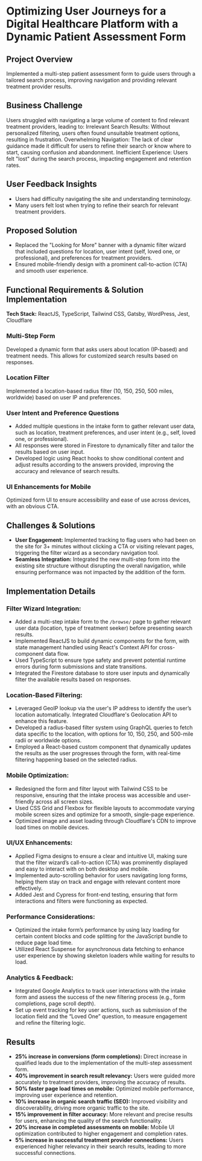 # Optimizing User Journeys for a Digital Healthcare Platform with a Dynamic Patient Assessment Form

## Project Overview
Implemented a multi-step patient assessment form to guide users through a tailored search process, improving navigation and providing relevant treatment provider results.

## Business Challenge
Users struggled with navigating a large volume of content to find relevant treatment providers, leading to:
Irrelevant Search Results: Without personalized filtering, users often found unsuitable treatment options, resulting in frustration.
Overwhelming Navigation: The lack of clear guidance made it difficult for users to refine their search or know where to start, causing confusion and abandonment.
Inefficient Experience: Users felt "lost" during the search process, impacting engagement and retention rates.

## User Feedback Insights
- Users had difficulty navigating the site and understanding terminology.
- Many users felt lost when trying to refine their search for relevant treatment providers.

## Proposed Solution
- Replaced the "Looking for More" banner with a dynamic filter wizard that included questions for location, user intent (self, loved one, or professional), and preferences for treatment providers.
- Ensured mobile-friendly design with a prominent call-to-action (CTA) and smooth user experience.

## Functional Requirements & Solution Implementation
**Tech Stack:** ReactJS, TypeScript, Tailwind CSS, Gatsby, WordPress, Jest, Cloudflare

### Multi-Step Form
Developed a dynamic form that asks users about location (IP-based) and treatment needs. This allows for customized search results based on responses.

### Location Filter
Implemented a location-based radius filter (10, 150, 250, 500 miles, worldwide) based on user IP and preferences.

### User Intent and Preference Questions
- Added multiple questions in the intake form to gather relevant user data, such as location, treatment preferences, and user intent (e.g., self, loved one, or professional).
- All responses were stored in Firestore to dynamically filter and tailor the results based on user input.
- Developed logic using React hooks to show conditional content and adjust results according to the answers provided, improving the accuracy and relevance of search results.

### UI Enhancements for Mobile
Optimized form UI to ensure accessibility and ease of use across devices, with an obvious CTA.

## Challenges & Solutions
- **User Engagement:** Implemented tracking to flag users who had been on the site for 3+ minutes without clicking a CTA or visiting relevant pages, triggering the filter wizard as a secondary navigation tool.
- **Seamless Integration:** Integrated the new multi-step form into the existing site structure without disrupting the overall navigation, while ensuring performance was not impacted by the addition of the form.

## Implementation Details

### Filter Wizard Integration:
- Added a multi-step intake form to the `/browse/` page to gather relevant user data (location, type of treatment seeker) before presenting search results.
- Implemented ReactJS to build dynamic components for the form, with state management handled using React's Context API for cross-component data flow.
- Used TypeScript to ensure type safety and prevent potential runtime errors during form submissions and state transitions.
- Integrated the Firestore database to store user inputs and dynamically filter the available results based on responses.

### Location-Based Filtering:
- Leveraged GeoIP lookup via the user's IP address to identify the user’s location automatically. Integrated Cloudflare's Geolocation API to enhance this feature.
- Developed a radius-based filter system using GraphQL queries to fetch data specific to the location, with options for 10, 150, 250, and 500-mile radii or worldwide options.
- Employed a React-based custom component that dynamically updates the results as the user progresses through the form, with real-time filtering happening based on the selected radius.

### Mobile Optimization:
- Redesigned the form and filter layout with Tailwind CSS to be responsive, ensuring that the intake process was accessible and user-friendly across all screen sizes.
- Used CSS Grid and Flexbox for flexible layouts to accommodate varying mobile screen sizes and optimize for a smooth, single-page experience.
- Optimized image and asset loading through Cloudflare's CDN to improve load times on mobile devices.

### UI/UX Enhancements:
- Applied Figma designs to ensure a clear and intuitive UI, making sure that the filter wizard’s call-to-action (CTA) was prominently displayed and easy to interact with on both desktop and mobile.
- Implemented auto-scrolling behavior for users navigating long forms, helping them stay on track and engage with relevant content more effectively.
- Added Jest and Cypress for front-end testing, ensuring that form interactions and filters were functioning as expected.

### Performance Considerations:
- Optimized the intake form’s performance by using lazy loading for certain content blocks and code splitting for the JavaScript bundle to reduce page load time.
- Utilized React Suspense for asynchronous data fetching to enhance user experience by showing skeleton loaders while waiting for results to load.

### Analytics & Feedback:
- Integrated Google Analytics to track user interactions with the intake form and assess the success of the new filtering process (e.g., form completions, page scroll depth).
- Set up event tracking for key user actions, such as submission of the location field and the “Loved One” question, to measure engagement and refine the filtering logic.

## Results
- **25% increase in conversions (form completions):** Direct increase in qualified leads due to the implementation of the multi-step assessment form.
- **40% improvement in search result relevancy:** Users were guided more accurately to treatment providers, improving the accuracy of results.
- **50% faster page load times on mobile:** Optimized mobile performance, improving user experience and retention.
- **10% increase in organic search traffic (SEO):** Improved visibility and discoverability, driving more organic traffic to the site.
- **15% improvement in filter accuracy:** More relevant and precise results for users, enhancing the quality of the search functionality.
- **20% increase in completed assessments on mobile:** Mobile UI optimization contributed to higher engagement and completion rates.
- **5% increase in successful treatment provider connections:** Users experienced higher relevancy in their search results, leading to more successful connections.

